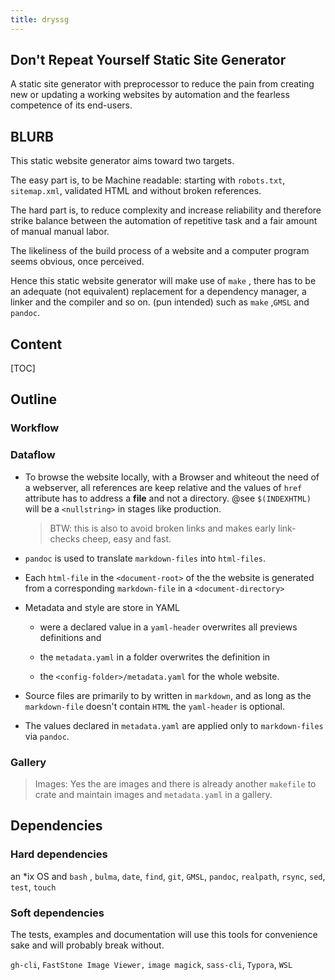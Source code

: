 ```yaml
---
title: dryssg 
---
```


## Don't Repeat Yourself Static Site Generator

A static site generator with preprocessor to reduce the pain from creating new or updating a working websites by automation and the fearless competence of its end-users.

## BLURB

This static website generator aims toward two targets. 

The easy part is, to be Machine readable: starting with `robots.txt`, `sitemap.xml`, validated HTML and without broken references. 

The hard part is, to reduce complexity and increase reliability and therefore strike balance between the automation of repetitive task and a fair amount of manual manual labor.            

The likeliness of the build process of a website and a computer program seems obvious, once perceived. 

Hence this static website generator will make use of  `make` , there has to be an adequate (not equivalent) replacement for a dependency manager, a linker and the compiler and so on. (pun intended) such as  `make` ,`GMSL` and `pandoc`.

## Content

[TOC]

## Outline

### Workflow



### Dataflow

- To browse the website locally, with a Browser and whiteout the need of a webserver,
  all references are keep relative and the values of `href` attribute has to address a **file** and not a directory. 
  @see `$(INDEXHTML)` will be a `<nullstring>` in stages like production.

  > BTW: this is also to avoid broken links and makes early link-checks cheep, easy and fast.

- `pandoc` is used to translate `markdown-files` into  `html-files`.

- Each `html-file` in the `<document-root>` of the the website is generated from a corresponding `markdown-file` in a `<document-directory>`

- Metadata and style are store in YAML 

  - were a declared value in a `yaml-header` overwrites all previews definitions and 

  - the `metadata.yaml` in a folder overwrites the definition in

  - the  `<config-folder>/metadata.yaml` for the whole website.

- Source files are primarily to by written in `markdown`, 
  and as long as the `markdown-file` doesn't contain `HTML` the `yaml-header`  is optional.

- The values declared in `metadata.yaml` are applied only to `markdown-files` via `pandoc`.

### Gallery

> Images: Yes the are images and there is already another `makefile` to crate and maintain images and `metadata.yaml` in a gallery. 



## Dependencies

### Hard dependencies

an *ix OS and `bash` , `bulma`, `date`, `find`, `git`, `GMSL`,  `pandoc`, `realpath`, `rsync`, `sed`, `test`, `touch`

### Soft dependencies

The tests, examples and documentation will use this tools for convenience sake and will probably break without.   

 `gh-cli`,  `FastStone Image Viewer,` `image magick`,  `sass-cli`, `Typora`, `WSL`



## 
